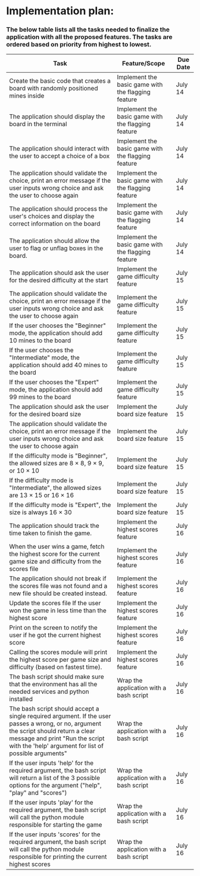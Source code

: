 # Implementation plan:
### The below table lists all the tasks needed to finalize the application with all the proposed features. The tasks are ordered based on priority from highest to lowest.

| Task | Feature/Scope | Due Date |
| ---- | ------- | -------- |
| Create the basic code that creates a board with randomly positioned mines inside | Implement the basic game with the flagging feature | July 14 |
| The application should display the board in the terminal | Implement the basic game with the flagging feature | July 14 |
| The application should interact with the user to accept a choice of a box | Implement the basic game with the flagging feature | July 14 |
| The application should validate the choice, print an error message if the user inputs wrong choice and ask the user to choose again | Implement the basic game with the flagging feature | July 14 |
| The application should process the user's choices and display the correct information on the board | Implement the basic game with the flagging feature | July 14 |
| The application should allow the user to flag or unflag boxes in the board. | Implement the basic game with the flagging feature | July 14 |
| The application should ask the user for the desired difficulty at the start | Implement the game difficulty feature | July 15 |
| The application should validate the choice, print an error message if the user inputs wrong choice and ask the user to choose again | Implement the game difficulty feature | July 15 |
| If the user chooses the "Beginner" mode, the application should add 10 mines to the board | Implement the game difficulty feature | July 15 |
| If the user chooses the "Intermediate" mode, the application should add 40 mines to the board | Implement the game difficulty feature | July 15 |
| If the user chooses the "Expert" mode, the application should add 99 mines to the board | Implement the game difficulty feature | July 15 |
| The application should ask the user for the desired board size | Implement the board size feature | July 15 |
| The application should validate the choice, print an error message if the user inputs wrong choice and ask the user to choose again | Implement the board size feature | July 15 |
| If the difficulty mode is "Beginner", the allowed sizes are 8 × 8, 9 × 9, or 10 × 10 | Implement the board size feature | July 15 |
| If the difficulty mode is "Intermediate", the allowed sizes are 13 × 15 or 16 × 16 | Implement the board size feature | July 15 |
| If the difficulty mode is "Expert", the size is always 16 × 30 | Implement the board size feature | July 15 |
| The application should track the time taken to finish the game. | Implement the highest scores feature | July 16 |
| When the user wins a game, fetch the highest score for the current game size and difficulty from the scores file | Implement the highest scores feature | July 16 |
| The application should not break if the scores file was not found and a new file should be created instead. | Implement the highest scores feature | July 16 |
| Update the scores file If the user won the game in less time than the highest score | Implement the highest scores feature | July 16 |
| Print on the screen to notify the user if he got the current highest score | Implement the highest scores feature | July 16 |
| Calling the scores module will print the highest score per game size and difficulty (based on fastest time). | Implement the highest scores feature | July 16 |
| The bash script should make sure that the environment has all the needed services and python installed | Wrap the application with a bash script | July 16 |
| The bash script should accept a single required argument. If the user passes a wrong, or no, argument the script should return a clear message and print "Run the script with the 'help' argument for list of possible arguments" | Wrap the application with a bash script | July 16 |
| If the user inputs 'help' for the required argument, the bash script will return a list of the 3 possible options for the argument ("help", "play" and "scores") | Wrap the application with a bash script | July 16 |
| If the user inputs 'play' for the required argument, the bash script will call the python module responsible for starting the game | Wrap the application with a bash script | July 16 |
| If the user inputs 'scores' for the required argument, the bash script will call the python module responsible for printing the current highest scores | Wrap the application with a bash script | July 16 |
